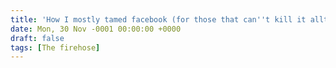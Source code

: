 ```yaml
---
title: 'How I mostly tamed facebook (for those that can''t kill it alltogether)'
date: Mon, 30 Nov -0001 00:00:00 +0000
draft: false
tags: [The firehose]
---
```


